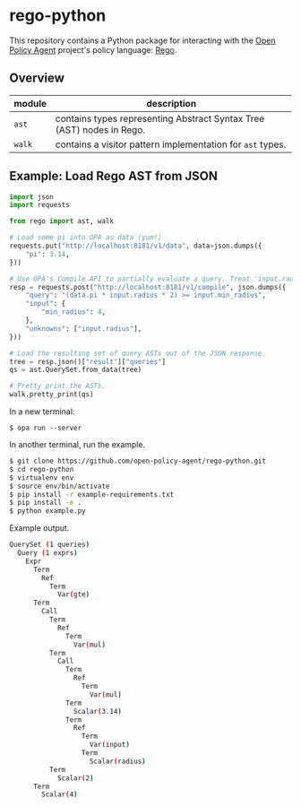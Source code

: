 # rego-python

This repository contains a Python package for interacting with the [Open Policy Agent](https://github.com/open-policy-agent/opa) project's policy language: [Rego](https://www.openpolicyagent.org/docs/how-do-i-write-policies.html).

## Overview

module | description
--- | ---
`ast` | contains types representing Abstract Syntax Tree (AST) nodes in Rego.
`walk` | contains a visitor pattern implementation for `ast` types.

## Example: Load Rego AST from JSON

```python
import json
import requests

from rego import ast, walk

# Load some pi into OPA as data (yum!)
requests.put("http://localhost:8181/v1/data", data=json.dumps({
    "pi": 3.14,
}))

# Use OPA's Compile API to partially evaluate a query. Treat 'input.radius' as unknown.
resp = requests.post("http://localhost:8181/v1/compile", json.dumps({
    "query": "(data.pi * input.radius * 2) >= input.min_radius",
    "input": {
        "min_radius": 4,
    },
    "unknowns": ["input.radius"],
}))

# Load the resulting set of query ASTs out of the JSON response.
tree = resp.json()["result"]["queries"]
qs = ast.QuerySet.from_data(tree)

# Pretty print the ASTs.
walk.pretty_print(qs)
```

In a new terminal:

```
$ opa run --server
```

In another terminal, run the example.

```bash
$ git clone https://github.com/open-policy-agent/rego-python.git
$ cd rego-python
$ virtualenv env
$ source env/bin/activate
$ pip install -r example-requirements.txt
$ pip install -e .
$ python example.py
```

Example output.

```bash
QuerySet (1 queries)
  Query (1 exprs)
    Expr
      Term
        Ref
          Term
            Var(gte)
      Term
        Call
          Term
            Ref
              Term
                Var(mul)
          Term
            Call
              Term
                Ref
                  Term
                    Var(mul)
              Term
                Scalar(3.14)
              Term
                Ref
                  Term
                    Var(input)
                  Term
                    Scalar(radius)
          Term
            Scalar(2)
      Term
        Scalar(4)
```